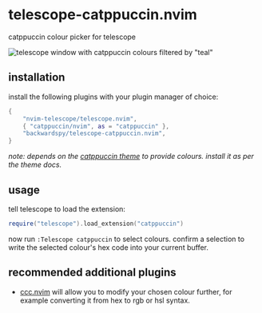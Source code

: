 # telescope-catppuccin.nvim

catppuccin colour picker for telescope

![telescope window with catppuccin colours filtered by "teal"](https://user-images.githubusercontent.com/289746/211176170-cc8edac2-19be-4eb3-8f58-d6f0971b8256.png)

## installation

install the following plugins with your plugin manager of choice:

```lua
{
    "nvim-telescope/telescope.nvim",
    { "catppuccin/nvim", as = "catppuccin" },
    "backwardspy/telescope-catppuccin.nvim",
}
```

*note: depends on the [catppuccin theme](https://github.com/catppuccin/nvim)
to provide colours. install it as per the theme docs.*

## usage

tell telescope to load the extension:

```lua
require("telescope").load_extension("catppuccin")
```

now run `:Telescope catppuccin` to select colours. confirm a selection to write
the selected colour's hex code into your current buffer.

## recommended additional plugins

- [ccc.nvim](https://github.com/uga-rosa/ccc.nvim) will allow you to modify
your chosen colour further, for example converting it from hex to rgb or hsl
syntax.

